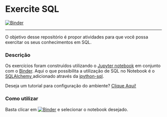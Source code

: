 # Exercite SQL
[![Binder](https://mybinder.org/badge_logo.svg)](https://mybinder.org/v2/gh/arthurfporto/sqltest/HEAD)
<hr>
O objetivo desse repositório é propor atividades para que você possa exercitar os seus conhecimentos em SQL. 

### Descrição
Os exercícios foram construídos utilizando o <a href='https://jupyter.org/' target='_blank'>Jupyter notebook</a> em conjunto com o <a href='https://mybinder.org/' target='_blank'>Binder</a>. Aqui o que possibilita a utilização de SQL no Notebook é o <a href='https://www.sqlalchemy.org/' target='_blank'> SQLAlchemy </a>  adicionado através da <a href='https://github.com/catherinedevlin/ipython-sql' target='_blank'>ipython-sql</a>.

Deseja um tutorial para configuração do ambiente? <a href='https://www.datacamp.com/community/tutorials/sql-interface-within-jupyterlab' target='_blank'>Clique Aqui!</a>

### Como utilizar
Basta clicar em [![Binder](https://mybinder.org/badge_logo.svg)](https://mybinder.org/v2/gh/arthurfporto/exerciteSQL/HEAD) e selecionar o notebook desejado.   
